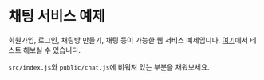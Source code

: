 # 채팅 서비스 예제

회원가입, 로그인, 채팅방 만들기, 채팅 등이 가능한 웹 서비스 예제입니다. [여기](https://chat.seungha.me/)에서 테스트 해보실 수 있습니다.

`src/index.js`와 `public/chat.js`에 비워져 있는 부분을 채워보세요.
